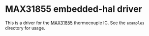 # MAX31855 embedded-hal driver

This is a driver for the [MAX31855](https://www.analog.com/media/en/technical-documentation/data-sheets/MAX31855.pdf) thermocouple IC. See the `examples` directory for usage.